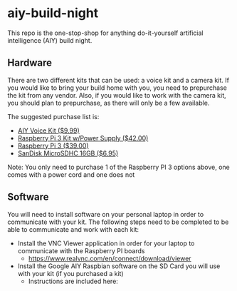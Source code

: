 # aiy-build-night

This repo is the one-stop-shop for anything do-it-yourself artificial intelligence (AIY) build night.

## Hardware

There are two different kits that can be used: a voice kit and a camera kit. If you would like to bring your build home with you, you need to prepurchase the kit from any vendor. Also, if you would like to work with the camera kit, you should plan to prepurchase, as there will only be a few available.

The suggested purchase list is:
- [AIY Voice Kit ($9.99)](https://www.amazon.com/Google-GOOGLEAIY-V1-AIY-Voice/dp/B075SFLWKX)
- [Raspberry Pi 3 Kit w/Power Supply ($42.00)](https://www.amazon.com/CanaKit-Raspberry-Micro-Supply-Listed/dp/B01C6FFNY4)
- [Raspberry Pi 3 ($39.00)](https://www.amazon.com/Raspberry-Pi-RASPBERRYPI3-MODB-1GB-Model-Motherboard/dp/B01CD5VC92)
- [SanDisk MicroSDHC 16GB ($6.95)](https://www.amazon.com/SanDisk-Mobile-MicroSDHC-SDSDQM-B35A-Adapter/dp/B004ZIENBA)

Note: You only need to purchase 1 of the Raspberry PI 3 options above, one comes with a power cord and one does not

## Software

You will need to install software on your personal laptop in order to communicate with your kit.
The following steps need to be completed to be able to communicate and work with each kit:

- Install the VNC Viewer application in order for your laptop to communicate with the Raspberry PI boards
  - https://www.realvnc.com/en/connect/download/viewer
- Install the Google AIY Raspbian software on the SD Card you will use with your kit (if you purchased a kit)
  - Instructions are included here: 

